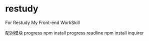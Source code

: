 # restudy
For Restudy My Front-end WorkSkill

配对模块 
progress npm install progress
readline npm install inquirer
